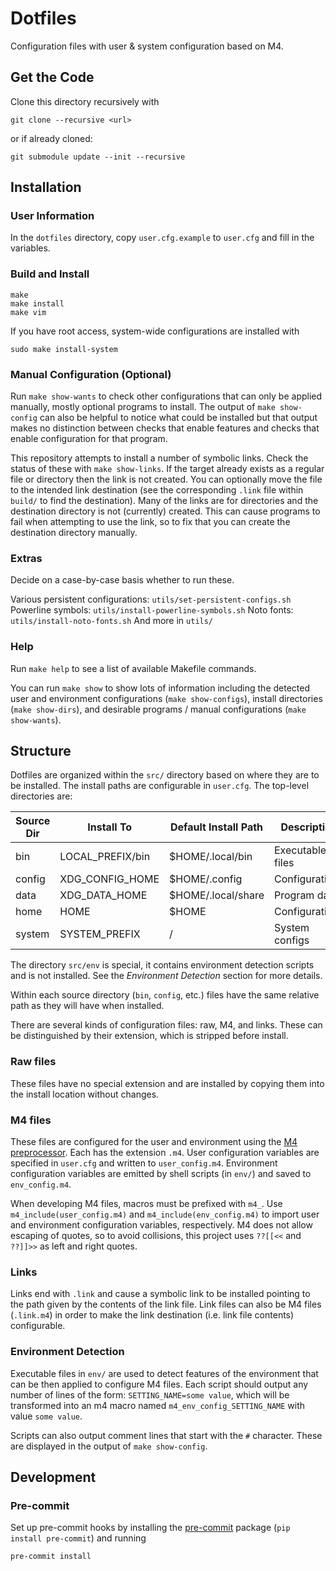 # Dotfiles
Configuration files with user & system configuration based on M4.

## Get the Code
Clone this directory recursively with
```Shell
git clone --recursive <url>
```
or if already cloned:
```Shell
git submodule update --init --recursive
```

## Installation
### User Information
In the `dotfiles` directory, copy `user.cfg.example` to `user.cfg` and fill in
the variables.

### Build and Install
```Shell
make
make install
make vim
```
If you have root access, system-wide configurations are installed with
```Shell
sudo make install-system
```

### Manual Configuration (Optional)
Run `make show-wants` to check other configurations that can only be applied
manually, mostly optional programs to install.
The output of `make show-config` can also be helpful to notice what could be
installed but that output makes no distinction between checks that enable
features and checks that enable configuration for that program.

This repository attempts to install a number of symbolic links.
Check the status of these with `make show-links`.
If the target already exists as a regular file or directory then the link is not
created. You can optionally move the file to the intended link destination
(see the corresponding `.link` file within `build/` to find the destination).
Many of the links are for directories and the destination directory is not
(currently) created.
This can cause programs to fail when attempting to use the link, so to fix that
you can create the destination directory manually.

### Extras
Decide on a case-by-case basis whether to run these.

Various persistent configurations: `utils/set-persistent-configs.sh`
Powerline symbols: `utils/install-powerline-symbols.sh`
Noto fonts: `utils/install-noto-fonts.sh`
And more in `utils/`

### Help
Run `make help` to see a list of available Makefile commands.

You can run `make show` to show lots of information including
the detected user and environment configurations (`make show-configs`),
install directories (`make show-dirs`),
and desirable programs / manual configurations (`make show-wants`).

## Structure
Dotfiles are organized within the `src/` directory based on where they are to
be installed.
The install paths are configurable in `user.cfg`.
The top-level directories are:

| Source Dir | Install To        | Default Install Path | Description      |
| ---------- | ----------------- | -------------------- | ---------------- |
| bin        | LOCAL\_PREFIX/bin | $HOME/.local/bin     | Executable files |
| config     | XDG\_CONFIG\_HOME | $HOME/.config        | Configurations   |
| data       | XDG\_DATA\_HOME   | $HOME/.local/share   | Program data     |
| home       | HOME              | $HOME                | Configurations   |
| system     | SYSTEM\_PREFIX    | /                    | System configs   |

The directory `src/env` is special, it contains environment detection scripts
and is not installed. See the _Environment Detection_ section for more details.

Within each source directory (`bin`, `config`, etc.) files have the same
relative path as they will have when installed.

There are several kinds of configuration files: raw, M4, and links.
These can be distinguished by their extension, which is stripped before
install.

### Raw files
These files have no special extension and are installed by copying them into the
install location without changes.

### M4 files
These files are configured for the user and environment using the
[M4 preprocessor](https://www.gnu.org/software/m4/m4.html).
Each has the extension `.m4`. User configuration variables are specified in
`user.cfg` and written to `user_config.m4`. Environment configuration variables
are emitted by shell scripts (in `env/`) and saved to `env_config.m4`.

When developing M4 files, macros must be prefixed with `m4_`.
Use `m4_include(user_config.m4)` and `m4_include(env_config.m4)` to import user
and environment configuration variables, respectively.
M4 does not allow escaping of quotes, so to avoid collisions, this project uses
`??[[<<` and `??]]>>` as left and right quotes.

### Links
Links end with `.link` and cause a symbolic link to be installed pointing to the
path given by the contents of the link file.
Link files can also be M4 files (`.link.m4`) in order to make the link
destination (i.e. link file contents) configurable.

### Environment Detection
Executable files in `env/` are used to detect features of the environment that
can be then applied to configure M4 files.
Each script should output any number of lines of the form:
`SETTING_NAME=some value`,
which will be transformed into an m4 macro named `m4_env_config_SETTING_NAME`
with value `some value`.

Scripts can also output comment lines that start with the `#` character.
These are displayed in the output of `make show-config`.

## Development
### Pre-commit
Set up pre-commit hooks by installing the [pre-commit](http://pre-commit.com)
package (`pip install pre-commit`) and running

```bash
pre-commit install
```
